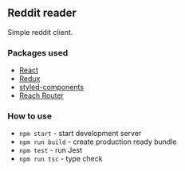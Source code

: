 ## Reddit reader

Simple reddit client.

### Packages used

- [React](https://github.com/facebook/react)
- [Redux](https://github.com/reduxjs/redux)
- [styled-components](https://github.com/styled-components/styled-components)
- [Reach Router](https://github.com/reach/router)

### How to use

- `npm start` - start development server
- `npm run build` - create production ready bundle
- `npm test` - run Jest
- `npm run tsc` - type check
